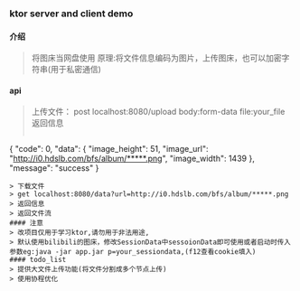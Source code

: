 ### ktor server and client demo
#### 介绍
> 将图床当网盘使用
> 原理:将文件信息编码为图片，上传图床，也可以加密字符串(用于私密通信)
#### api
> 上传文件：
> post localhost:8080/upload  body:form-data file:your_file
> 返回信息
> ```json
{
"code": 0,
"data": {
"image_height": 51,
"image_url": "http://i0.hdslb.com/bfs/album/*****.png",
"image_width": 1439
},
"message": "success"
}
```
> 下载文件
> get localhost:8080/data?url=http://i0.hdslb.com/bfs/album/*****.png
> 返回信息
> 返回文件流
#### 注意
> 改项目仅用于学习ktor,请勿用于非法用途,
> 默认使用bilibili的图床，修改SessionData中sessoionData即可使用或者启动时传入参数eg:java -jar app.jar p=your_sessiondata,(f12查看cookie填入)
#### todo_list
> 提供大文件上传功能(将文件分割成多个节点上传)
> 使用协程优化